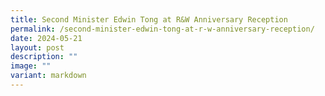 ```yaml
---
title: Second Minister Edwin Tong at R&W Anniversary Reception
permalink: /second-minister-edwin-tong-at-r-w-anniversary-reception/
date: 2024-05-21
layout: post
description: ""
image: ""
variant: markdown
---
```


